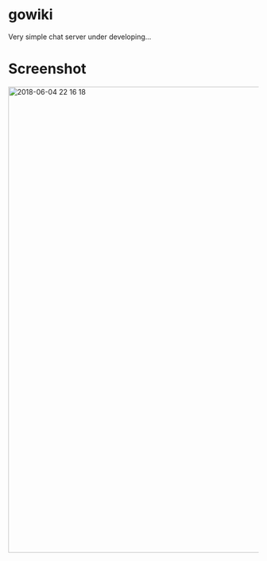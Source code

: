 # gowiki
Very simple chat server
under developing...

# Screenshot
<img width="937" alt="2018-06-04 22 16 18" src="https://user-images.githubusercontent.com/4993824/41038064-156ad36a-69d0-11e8-856f-e8af90b0f948.png">